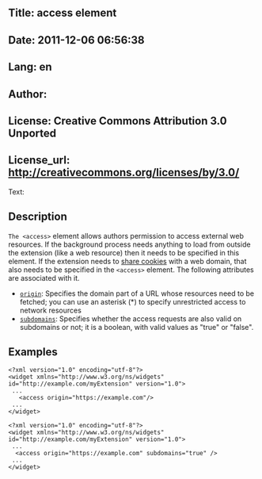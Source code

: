 Title: access element
----
Date: 2011-12-06 06:56:38
----
Lang: en
----
Author: 
----
License: Creative Commons Attribution 3.0 Unported
----
License_url: http://creativecommons.org/licenses/by/3.0/
----
Text:

<h2>Description</h2>

<p><code>The &lt;access&gt;</code> element allows authors permission to access external web resources. If the background process needs anything to load from outside the extension (like a web resource) then it needs to be specified in this element. If the extension needs to <a href="http://dev.opera.com/articles/view/cookie-sharing-in-opera-extensions/">share cookies</a> with a web domain, that also needs to be specified in the <code>&lt;access&gt;</code> element. The following attributes are associated with it.</p>

<ul>
    <li><code><a href="http://www.w3.org/TR/widgets-access/#attributes/">origin</a></code>: Specifies the domain part of a URL whose resources need to be fetched; you can use an asterisk (*) to specify unrestricted access to network resources</li>
    <li><code><a href="http://www.w3.org/TR/widgets-access/#attributes">subdomains</a></code>: Specifies whether the access requests are also valid on subdomains or not; it is a boolean, with valid values as &quot;true&quot; or &quot;false&quot;.</li>
</ul>

<h2>Examples</h2>

<pre><code>&lt;?xml version=&quot;1.0&quot; encoding=&quot;utf-8&quot;?&gt;
&lt;widget xmlns=&quot;http://www.w3.org/ns/widgets&quot; id=&quot;http://example.com/myExtension&quot; version=&quot;1.0&quot;&gt;
 ...
   &lt;access origin=&quot;https://example.com&quot;/&gt;
 ...
&lt;/widget&gt;</code></pre>

<pre><code>&lt;?xml version=&quot;1.0&quot; encoding=&quot;utf-8&quot;?&gt;
&lt;widget xmlns=&quot;http://www.w3.org/ns/widgets&quot; id=&quot;http://example.com/myExtension&quot; version=&quot;1.0&quot;&gt;
 ...
  &lt;access origin=&quot;https://example.com&quot; subdomains=&quot;true&quot; /&gt;
 ...
&lt;/widget&gt;</code></pre>

